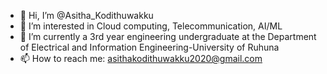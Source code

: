 - 👋 Hi, I’m @Asitha_Kodithuwakku
- 👀 I’m interested in Cloud computing, Telecommunication, AI/ML
- 🌱 I’m currently a 3rd year engineering undergraduate at the Department of Electrical and Information Engineering-University of Ruhuna
- 📫 How to reach me: asithakodithuwakku2020@gmail.com
  

<!---
Asitha0012/Asitha0012 is a ✨ special ✨ repository because its `README.md` (this file) appears on your GitHub profile.
You can click the Preview link to take a look at your changes.
--->
